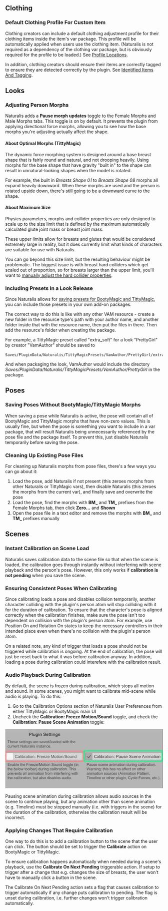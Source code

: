 ## Clothing

### Default Clothing Profile For Custom Item

Clothing creators can include a default clothing adjustment profile for their clothing items inside the item's var package. This profile will be automatically applied when users use the clothing item. (Naturalis is not required as a dependency of the clothing var package, but is obviously required for the profile to be loaded.) See [Profile Locations](/docs/naturalis/v1_1/clothing/#profile-locations).

In addition, clothing creators should ensure their items are correctly tagged to ensure they are detected correctly by the plugin. See [Identified Items And Tagging](/docs/naturalis/v1_1/clothing/#identified-items-and-tagging).

## Looks

### Adjusting Person Morphs

Naturalis adds a **Pause morph updates** toggle to the Female Morphs and Male Morphs tabs. This toggle is on by default. It prevents the plugin from applying directional force morphs, allowing you to see how the base morphs you're adjusting actually affect the shape.

#### About Optimal Morphs (TittyMagic)

The dynamic force morphing system is designed around a base breast shape that is fairly round and natural, and not drooping heavily. Using morphs for the base shape that have gravity "built in" to the shape can result in unnatural-looking shapes when the model is rotated.

For example, the built in *Breasts Shape 01* to *Breasts Shape 08* morphs all expand heavily downward. When these morphs are used and the person is rotated upside down, there's still going to be a downward curve to the shape.

#### About Maximum Size

Physics parameters, morphs and collider properties are only designed to scale up to the size limit that is defined by the maximum automatically calculated glute joint mass or breast joint mass.

These upper limits allow for breasts and glutes that would be considered extremely large in reality, but it does currently limit what kinds of characters are suitable for use with Naturalis.

You can go beyond this size limit, but the resulting behaviour might be problematic. The biggest issue is with breast hard colliders which get scaled out of proportion, so for breasts larger than the upper limit, you'll want to [manually adjust the hard collider properties](/docs/naturalis/v1_1/hard_colliders/).

### Including Presets In a Look Release

Since Naturalis allows for [saving presets for BootyMagic and TittyMagic](/docs/naturalis/v1_1/saving_and_loading_presets/), you can include those presets in your own add-on packages.

The correct way to do this is like with any other VAM resource - create a new folder in the resource type's  path with your author name, and another folder inside that with the resource name, then put the files in there. Then add the resource's folder when creating the package.

For example, a TittyMagic preset called "extra_soft" for a look "PrettyGirl" by creator "VamAuthor" should be saved to

```
Saves/PluginData/Naturalis/TittyMagicPresets/VamAuthor/PrettyGirl/extra_soft.json
```

And when packaging the look, VamAuthor would include the directory *Saves/PluginData/Naturalis/TittyMagicPresets/VamAuthor/PrettyGirl* in the package.

## Poses

### Saving Poses Without BootyMagic/TittyMagic Morphs

When saving a pose while Naturalis is active, the pose will contain all of BootyMagic and TittyMagic morphs that have non-zero values. This is usually fine, but when the pose is something you want to include in a var package, that will result Naturalis being unnecessarily referenced by the pose file and the package itself. To prevent this, just disable Naturalis temporarily before saving the pose.

### Cleaning Up Existing Pose Files

For cleaning up Naturalis morphs from pose files, there's a few ways you can go about it:

1. Load the pose, add Naturalis if not present (this zeroes morphs from other Naturalis or TittyMagic vars), then disable Naturalis (this zeroes the morphs from the current var), and finally save and overwrite the pose
2. Load the pose, find the morphs with **BM_** and **TM_** prefixes from the Female Morphs tab, then click **Zero...** and **Shown**
3. Open the pose file in a text editor and remove the morphs with **BM_** and **TM_** prefixes manually

## Scenes

### Instant Calibration on Scene Load

Naturalis saves calibration data to the scene file so that when the scene is loaded, the calibration goes through instantly without interfering with scene playback and the person's pose. However, this only works if **calibration is not pending** when you save the scene.

### Ensuring Consistent Poses When Calibrating

Since calibrating loads a pose and disables collision temporarily, another character colliding with the plugin's person atom will stop colliding with it for the duration of calibration. To ensure that the character's pose is aligned correctly when the calibration finishes, make sure the pose isn't too dependent on collision with the plugin's person atom. For example, use Position On and Rotation On states to keep the necessary controllers in their intended place even when there's no collision with the plugin's person atom.

On a related note, any kind of trigger that loads a pose should not be triggered while calibration is ongoing. At the end of calibration, the pose will just be reset back to what it was before calibration anyway. In addition, loading a pose during calibration could interefere with the calibration result.

### Audio Playback During Calibration

By default, the scene is frozen during calibration, which stops all motion and sound. In some scenes, you might want to calibrate mid-scene while audio is playing. To do this:

1. Go to the Calibration Options section of Naturalis User Preferences from either TittyMagic or BootyMagic main UI
2. Uncheck the **Calibration: Freeze Motion/Sound** toggle, and check the **Calibration: Pause Scene Animation** toggle:

![1_0_calibration_options.jpg](/assets/screens/naturalis/1_0_calibration_options.jpg)

Pausing scene animation during calibration allows audio sources in the scene to continue playing, but any animation other than scene animation (e.g. Timeline) must be stopped manually (i.e. with triggers in the scene) for the duration of the calibration, otherwise the calibration result will be incorrect.

### Applying Changes That Require Calibration

One way to do this is to add a calibration button to the scene that the user can click. The button should be set to trigger the **Calibrate** action on BootyMagic or TittyMagic.

To ensure calibration happens automatically when needed during a scene's playback, use the **Calibrate On Next Pending** triggerable action. If setup to trigger after a change that e.g. changes the size of breasts, the user won't have to manually click a button in the scene.

The Calibrate On Next Pending action sets a flag that causes calibration to trigger automatically if any change puts calibration to pending. The flag is unset during calibration, i.e. further changes won't trigger calibration automatically.
